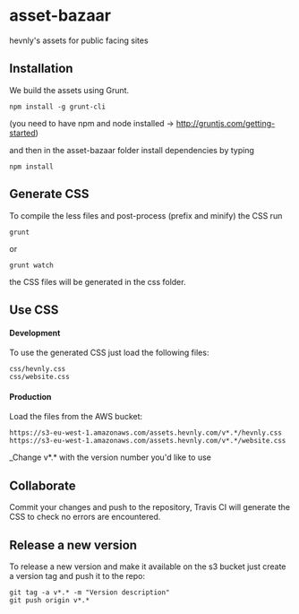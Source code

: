 # asset-bazaar
hevnly's assets for public facing sites

## Installation

We build the assets using Grunt.

    npm install -g grunt-cli
(you need to have npm and node installed -> http://gruntjs.com/getting-started)

and then in the asset-bazaar folder install dependencies by typing

    npm install

## Generate CSS

To compile the less files and post-process (prefix and minify) the CSS run

    grunt

or

    grunt watch

the CSS files will be generated in the css folder.

## Use CSS

#### Development

To use the generated CSS just load the following files:

    css/hevnly.css
    css/website.css

#### Production

Load the files from the AWS bucket:

    https://s3-eu-west-1.amazonaws.com/assets.hevnly.com/v*.*/hevnly.css
    https://s3-eu-west-1.amazonaws.com/assets.hevnly.com/v*.*/website.css

_Change v*.* with the version number you'd like to use

## Collaborate

Commit your changes and push to the repository, Travis CI will generate the CSS to check no errors are encountered.

## Release a new version

To release a new version and make it available on the s3 bucket just create a version tag and push it to the repo:

    git tag -a v*.* -m "Version description"
    git push origin v*.*
